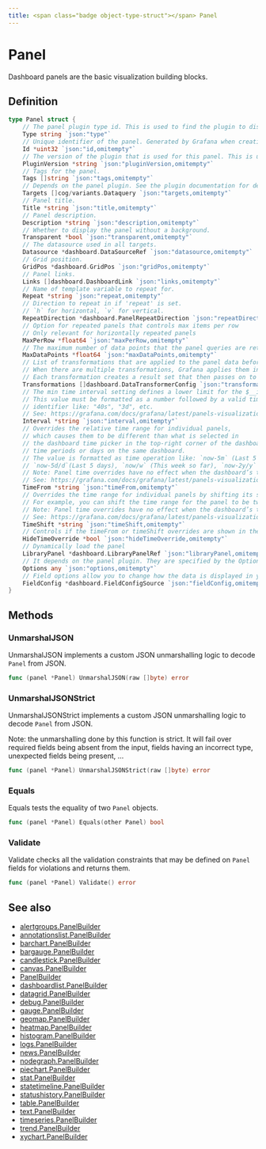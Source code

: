 ```yaml
---
title: <span class="badge object-type-struct"></span> Panel
---
```

# <span class="badge object-type-struct"></span> Panel

Dashboard panels are the basic visualization building blocks.

## Definition

```go
type Panel struct {
    // The panel plugin type id. This is used to find the plugin to display the panel.
    Type string `json:"type"`
    // Unique identifier of the panel. Generated by Grafana when creating a new panel. It must be unique within a dashboard, but not globally.
    Id *uint32 `json:"id,omitempty"`
    // The version of the plugin that is used for this panel. This is used to find the plugin to display the panel and to migrate old panel configs.
    PluginVersion *string `json:"pluginVersion,omitempty"`
    // Tags for the panel.
    Tags []string `json:"tags,omitempty"`
    // Depends on the panel plugin. See the plugin documentation for details.
    Targets []cog/variants.Dataquery `json:"targets,omitempty"`
    // Panel title.
    Title *string `json:"title,omitempty"`
    // Panel description.
    Description *string `json:"description,omitempty"`
    // Whether to display the panel without a background.
    Transparent *bool `json:"transparent,omitempty"`
    // The datasource used in all targets.
    Datasource *dashboard.DataSourceRef `json:"datasource,omitempty"`
    // Grid position.
    GridPos *dashboard.GridPos `json:"gridPos,omitempty"`
    // Panel links.
    Links []dashboard.DashboardLink `json:"links,omitempty"`
    // Name of template variable to repeat for.
    Repeat *string `json:"repeat,omitempty"`
    // Direction to repeat in if 'repeat' is set.
    // `h` for horizontal, `v` for vertical.
    RepeatDirection *dashboard.PanelRepeatDirection `json:"repeatDirection,omitempty"`
    // Option for repeated panels that controls max items per row
    // Only relevant for horizontally repeated panels
    MaxPerRow *float64 `json:"maxPerRow,omitempty"`
    // The maximum number of data points that the panel queries are retrieving.
    MaxDataPoints *float64 `json:"maxDataPoints,omitempty"`
    // List of transformations that are applied to the panel data before rendering.
    // When there are multiple transformations, Grafana applies them in the order they are listed.
    // Each transformation creates a result set that then passes on to the next transformation in the processing pipeline.
    Transformations []dashboard.DataTransformerConfig `json:"transformations,omitempty"`
    // The min time interval setting defines a lower limit for the $__interval and $__interval_ms variables.
    // This value must be formatted as a number followed by a valid time
    // identifier like: "40s", "3d", etc.
    // See: https://grafana.com/docs/grafana/latest/panels-visualizations/query-transform-data/#query-options
    Interval *string `json:"interval,omitempty"`
    // Overrides the relative time range for individual panels,
    // which causes them to be different than what is selected in
    // the dashboard time picker in the top-right corner of the dashboard. You can use this to show metrics from different
    // time periods or days on the same dashboard.
    // The value is formatted as time operation like: `now-5m` (Last 5 minutes), `now/d` (the day so far),
    // `now-5d/d`(Last 5 days), `now/w` (This week so far), `now-2y/y` (Last 2 years).
    // Note: Panel time overrides have no effect when the dashboard’s time range is absolute.
    // See: https://grafana.com/docs/grafana/latest/panels-visualizations/query-transform-data/#query-options
    TimeFrom *string `json:"timeFrom,omitempty"`
    // Overrides the time range for individual panels by shifting its start and end relative to the time picker.
    // For example, you can shift the time range for the panel to be two hours earlier than the dashboard time picker setting `2h`.
    // Note: Panel time overrides have no effect when the dashboard’s time range is absolute.
    // See: https://grafana.com/docs/grafana/latest/panels-visualizations/query-transform-data/#query-options
    TimeShift *string `json:"timeShift,omitempty"`
    // Controls if the timeFrom or timeShift overrides are shown in the panel header
    HideTimeOverride *bool `json:"hideTimeOverride,omitempty"`
    // Dynamically load the panel
    LibraryPanel *dashboard.LibraryPanelRef `json:"libraryPanel,omitempty"`
    // It depends on the panel plugin. They are specified by the Options field in panel plugin schemas.
    Options any `json:"options,omitempty"`
    // Field options allow you to change how the data is displayed in your visualizations.
    FieldConfig *dashboard.FieldConfigSource `json:"fieldConfig,omitempty"`
}
```
## Methods

### <span class="badge object-method"></span> UnmarshalJSON

UnmarshalJSON implements a custom JSON unmarshalling logic to decode `Panel` from JSON.

```go
func (panel *Panel) UnmarshalJSON(raw []byte) error
```

### <span class="badge object-method"></span> UnmarshalJSONStrict

UnmarshalJSONStrict implements a custom JSON unmarshalling logic to decode `Panel` from JSON.

Note: the unmarshalling done by this function is strict. It will fail over required fields being absent from the input, fields having an incorrect type, unexpected fields being present, …

```go
func (panel *Panel) UnmarshalJSONStrict(raw []byte) error
```

### <span class="badge object-method"></span> Equals

Equals tests the equality of two `Panel` objects.

```go
func (panel *Panel) Equals(other Panel) bool
```

### <span class="badge object-method"></span> Validate

Validate checks all the validation constraints that may be defined on `Panel` fields for violations and returns them.

```go
func (panel *Panel) Validate() error
```

## See also

 * <span class="badge builder"></span> [alertgroups.PanelBuilder](../alertgroups/builder-PanelBuilder.md)
 * <span class="badge builder"></span> [annotationslist.PanelBuilder](../annotationslist/builder-PanelBuilder.md)
 * <span class="badge builder"></span> [barchart.PanelBuilder](../barchart/builder-PanelBuilder.md)
 * <span class="badge builder"></span> [bargauge.PanelBuilder](../bargauge/builder-PanelBuilder.md)
 * <span class="badge builder"></span> [candlestick.PanelBuilder](../candlestick/builder-PanelBuilder.md)
 * <span class="badge builder"></span> [canvas.PanelBuilder](../canvas/builder-PanelBuilder.md)
 * <span class="badge builder"></span> [PanelBuilder](./builder-PanelBuilder.md)
 * <span class="badge builder"></span> [dashboardlist.PanelBuilder](../dashboardlist/builder-PanelBuilder.md)
 * <span class="badge builder"></span> [datagrid.PanelBuilder](../datagrid/builder-PanelBuilder.md)
 * <span class="badge builder"></span> [debug.PanelBuilder](../debug/builder-PanelBuilder.md)
 * <span class="badge builder"></span> [gauge.PanelBuilder](../gauge/builder-PanelBuilder.md)
 * <span class="badge builder"></span> [geomap.PanelBuilder](../geomap/builder-PanelBuilder.md)
 * <span class="badge builder"></span> [heatmap.PanelBuilder](../heatmap/builder-PanelBuilder.md)
 * <span class="badge builder"></span> [histogram.PanelBuilder](../histogram/builder-PanelBuilder.md)
 * <span class="badge builder"></span> [logs.PanelBuilder](../logs/builder-PanelBuilder.md)
 * <span class="badge builder"></span> [news.PanelBuilder](../news/builder-PanelBuilder.md)
 * <span class="badge builder"></span> [nodegraph.PanelBuilder](../nodegraph/builder-PanelBuilder.md)
 * <span class="badge builder"></span> [piechart.PanelBuilder](../piechart/builder-PanelBuilder.md)
 * <span class="badge builder"></span> [stat.PanelBuilder](../stat/builder-PanelBuilder.md)
 * <span class="badge builder"></span> [statetimeline.PanelBuilder](../statetimeline/builder-PanelBuilder.md)
 * <span class="badge builder"></span> [statushistory.PanelBuilder](../statushistory/builder-PanelBuilder.md)
 * <span class="badge builder"></span> [table.PanelBuilder](../table/builder-PanelBuilder.md)
 * <span class="badge builder"></span> [text.PanelBuilder](../text/builder-PanelBuilder.md)
 * <span class="badge builder"></span> [timeseries.PanelBuilder](../timeseries/builder-PanelBuilder.md)
 * <span class="badge builder"></span> [trend.PanelBuilder](../trend/builder-PanelBuilder.md)
 * <span class="badge builder"></span> [xychart.PanelBuilder](../xychart/builder-PanelBuilder.md)
